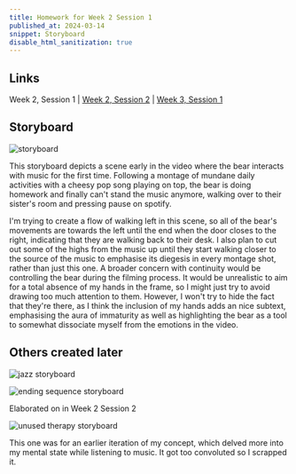 ```yaml
---
title: Homework for Week 2 Session 1
published_at: 2024-03-14
snippet: Storyboard
disable_html_sanitization: true
---
```


## Links
Week 2, Session 1 | <a href="https://safe-pigeon-27.deno.dev/w02s2-audio">Week 2, Session 2</a> | <a href="https://safe-pigeon-27.deno.dev/w03s1-draft">Week 3, Session 1</a>

## Storyboard

![storyboard](/w02/storyboard.jpg)

This storyboard depicts a scene early in the video where the bear interacts with music for the first time. Following a montage of mundane daily activities with a cheesy pop song playing on top, the bear is doing homework and finally can't stand the music anymore, walking over to their sister's room and pressing pause on spotify.

I'm trying to create a flow of walking left in this scene, so all of the bear's movements are towards the left until the end when the door closes to the right, indicating that they are walking back to their desk. I also plan to cut out some of the highs from the music up until they start walking closer to the source of the music to emphasise its diegesis in every montage shot, rather than just this one. A broader concern with continuity would be controlling the bear during the filming process. It would be unrealistic to aim for a total absence of my hands in the frame, so I might just try to avoid drawing too much attention to them. However, I won't try to hide the fact that they're there, as I think the inclusion of my hands adds an nice subtext, emphasising the aura of immaturity as well as highlighting the bear as a tool to somewhat dissociate myself from the emotions in the video.

## Others created later

![jazz storyboard](/w02/jazz.jpg)

![ending sequence storyboard](/w02/radiohead.jpg)

Elaborated on in Week 2 Session 2

![unused therapy storyboard](/w02/psych.jpg)

This one was for an earlier iteration of my concept, which delved more into my mental state while listening to music. It got too convoluted so I scrapped it.

<br><br>